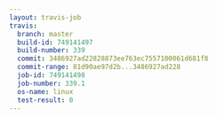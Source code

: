 ```yaml
---
layout: travis-job
travis:
  branch: master
  build-id: 749141497
  build-number: 339
  commit: 3486927ad22828873ee763ec7557100061d681f8
  commit-range: 81d90ae97d2b...3486927ad228
  job-id: 749141498
  job-number: 339.1
  os-name: linux
  test-result: 0
---
```

